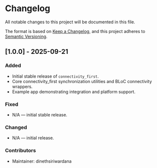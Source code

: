 # Changelog

All notable changes to this project will be documented in this file.

The format is based on [Keep a Changelog](https://keepachangelog.com/en/1.0.0/),
and this project adheres to [Semantic Versioning](https://semver.org/spec/v2.0.0.html).

## [1.0.0] - 2025-09-21

### Added

- Initial stable release of `connectivity_first`.
- Core connectivity_first synchronization utilities and BLoC connectivity wrappers.
- Example app demonstrating integration and platform support.

### Fixed

- N/A — initial stable release.

### Changed

- N/A — initial release.

### Contributors

- Maintainer: dinethsiriwardana
